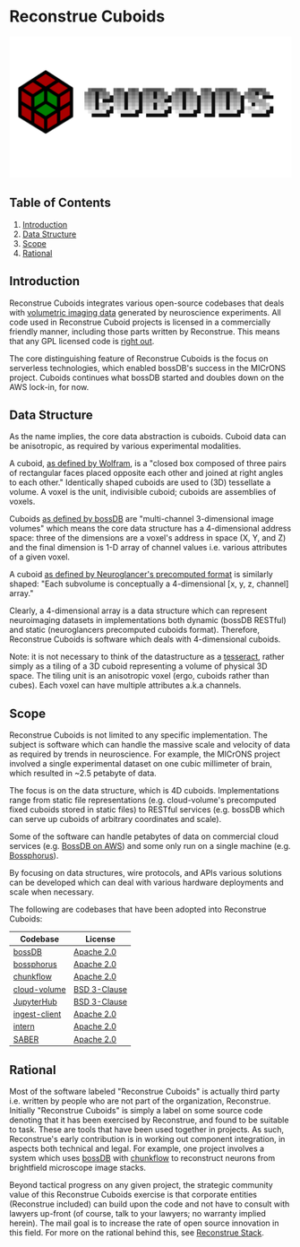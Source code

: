 # Reconstrue Cuboids

[![img](./by_topic/cuboids/images/logos/cuboids_combination_mark.png)](https://youtu.be/C5NiAoT3xsY)

<a id="org0a93fc7"></a>

## Table of Contents

1.  [Introduction](#org8f74601)
2.  [Data Structure](#orgdfb2796)
3.  [Scope](#orgf6f1c37)
4.  [Rational](#orgd1f0acd)


<a id="org8f74601"></a>

## Introduction

Reconstrue Cuboids integrates various open-source codebases that deals
with [volumetric imaging data](https://en.wikipedia.org/wiki/Volume_rendering) 
generated by neuroscience experiments. All code used in Reconstrue
Cuboid projects is licensed in a commercially friendly manner,
including those parts written by Reconstrue. This means that any GPL
licensed code is [right out](https://youtu.be/SNTzOBKs1bA?t=96).

The core distinguishing feature of Reconstrue Cuboids is the focus on
serverless technologies, which enabled bossDB's success in the MICrONS
project. Cuboids continues what bossDB started and doubles down on the
AWS lock-in, for now.

<a id="orgdfb2796"></a>

## Data Structure

As the name implies, the core data abstraction is cuboids. Cuboid data
can be anisotropic, as required by various experimental modalities.

A cuboid, [as defined by Wolfram](https://mathworld.wolfram.com/Cuboid.html), 
is a "closed box composed of three pairs of rectangular faces placed
opposite each other and joined at right angles to each other."
Identically shaped cuboids are used to (3D) tessellate a volume. A
voxel is the unit, indivisible cuboid; cuboids are assemblies of voxels.

Cuboids [as defined by bossDB](https://www.biorxiv.org/content/10.1101/217745v2.article-info) 
are "multi-channel 3-dimensional image volumes" which means the core
data structure has a 4-dimensional address space: three of the
dimensions are a voxel's address in space (X, Y, and Z) and the final
dimension is 1-D array of channel values i.e. various attributes of a
given voxel.

A cuboid [as defined by Neuroglancer's precomputed format](https://github.com/google/neuroglancer/blob/master/src/neuroglancer/datasource/precomputed/volume.md) 
is similarly shaped: "Each subvolume is conceptually a 4-dimensional
[x, y, z, channel] array."

Clearly, a 4-dimensional array is a data structure which can represent
neuroimaging datasets in implementations both dynamic (bossDB RESTful)
and static (neuroglancers precomputed cuboids format). Therefore,
Reconstrue Cuboids is software which deals with 4-dimensional cuboids.

Note: it is not necessary to think of the datastructure as a
[tesseract](https://www.youtube.com/watch?v=iGO12Z5Lw8s), rather
simply as a tiling of a 3D cuboid representing a volume of physical 3D
space. The tiling unit is an anisotropic voxel (ergo, cuboids rather
than cubes). Each voxel can have multiple attributes a.k.a
channels.

<a id="orgf6f1c37"></a>

## Scope

Reconstrue Cuboids is not limited to any specific implementation. The
subject is software which can handle the massive scale and velocity of
data as required by trends in neuroscience. For example, the MICrONS
project involved a single experimental dataset on one cubic millimeter
of brain, which resulted in ~2.5 petabyte of data.

The focus is on the data structure, which is 4D
cuboids. Implementations range from static file representations
(e.g. cloud-volume's precomputed fixed cuboids stored in static files)
to RESTful services (e.g. bossDB which can serve up cuboids of
arbitrary coordinates and scale).

Some of the software can handle petabytes of data on commercial cloud
services (e.g. [BossDB on AWS](https://bossdb.org/)) and some only run
on a single machine
(e.g. [Bossphorus](https://github.com/aplbrain/bossphorus)).

By focusing on data structures, wire protocols, and APIs various
solutions can be developed which can deal with various hardware
deployments and scale when necessary.

The following are codebases that have been adopted into Reconstrue
Cuboids:


| Codebase      | License      |
|---------------|--------------|
| [bossDB](https://github.com/jhuapl-boss/boss)                 | [Apache 2.0](https://github.com/jhuapl-boss/boss/blob/master/LICENSE.md)   |
| [bossphorus](https://github.com/aplbrain/bossphorus)          | [Apache 2.0](https://github.com/aplbrain/bossphorus/blob/master/LICENSE)   |
| [chunkflow](https://github.com/seung-lab/chunkflow)           | [Apache 2.0](https://github.com/seung-lab/chunkflow/blob/master/LICENSE)   |
| [cloud-volume](https://github.com/seung-lab/cloud-volume)| [BSD 3-Clause](https://github.com/seung-lab/cloud-volume/blob/master/LICENSE) |
| [JupyterHub](https://jupyter.org/hub)                         | [BSD 3-Clause](https://github.com/jupyterhub/jupyterhub/blob/master/COPYING.md) |
| [ingest-client](https://github.com/jhuapl-boss/ingest-client) | [Apache 2.0](https://github.com/jhuapl-boss/ingest-client/blob/master/LICENSE)   |
| [intern](https://github.com/jhuapl-boss/intern)               | [Apache 2.0](https://github.com/jhuapl-boss/intern/blob/master/license)   |
| [SABER](https://github.com/aplbrain/saber)                    | [Apache 2.0](https://github.com/aplbrain/saber/blob/master/LICENSE)   |



<a id="orgd1f0acd"></a>

## Rational

Most of the software labeled "Reconstrue Cuboids" is actually third
party i.e. written by people who are not part of the organization,
Reconstrue. Initially "Reconstrue Cuboids" is simply a label on some
source code denoting that it has been exercised by Reconstrue, and
found to be suitable to task. These are tools that have been used
together in projects. As such, Reconstrue's early contribution is in
working out component integration, in aspects both technical and
legal. For example, one project involves a system which uses
[bossDB](https://bossdb.org/) with
[chunkflow](https://github.com/seung-lab/chunkflow) to reconstruct
neurons from brightfield microscope image stacks.

Beyond tactical progress on any given project, the strategic community
value of this Reconstrue Cuboids exercise is that corporate entities
(Reconstrue included) can build upon the code and not have to consult
with lawyers up-front (of course, talk to your lawyers; no warranty
implied herein). The mail goal is to increase the rate of open source
innovation in this field. For more on the rational behind this, see
[Reconstrue Stack](https://github.com/reconstrue/presentations/blob/master/bioimage_2019/bioimage_2019_poster.pdf).


